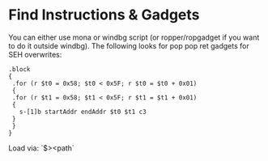 # Find Instructions & Gadgets

You can either use mona or windbg script \(or ropper/ropgadget if you want to do it outside windbg\). The following looks for pop pop ret gadgets for SEH overwrites:

```text
.block
{
 .for (r $t0 = 0x58; $t0 < 0x5F; r $t0 = $t0 + 0x01)
 {
 .for (r $t1 = 0x58; $t1 < 0x5F; r $t1 = $t1 + 0x01)
 {
   s-[1]b startAddr endAddr $t0 $t1 c3
 }
 }
}
```

Load via: \`$&gt;&lt;path\` 



